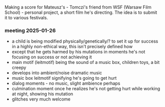 Making a score for Mateusz's - Tomczi's friend from WSF (Warsaw Film School) - personal project, a short film he's directing. The idea is to submit it to various festivals.
### meeting 2025-01-26
- a child is being modified physically/genetically/? to set it up for success in a highly non-ethical way, this isn't precisely defined how
- except that he gets harmed by his mutations in moments he's not focusing on success or not achieving it
- main motif (leitmotif) being the sound of a music box, children toys, a bit creepy
- develops into ambient/noise dramatic music
- music box leitmotif signifying he's going to get hurt
- dialog moments - no music, slight ambience perhaps
- culmination moment once he realizes he's not getting hurt while working at night, showing his mutation
- glitches very much welcome